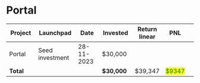 # Portal



<table data-full-width="true"><thead><tr><th width="141">Project</th><th width="138">Launchpad</th><th width="132">Date</th><th width="133">Invested</th><th>Return linear</th><th>PNL</th><th></th></tr></thead><tbody><tr><td>Portal</td><td>Seed investment</td><td>28-11-2023</td><td>$30,000</td><td></td><td></td><td></td></tr><tr><td><strong>Total</strong></td><td></td><td></td><td><strong>$30,000</strong></td><td>$39,347</td><td><mark style="color:green;">$9347</mark></td><td></td></tr></tbody></table>

